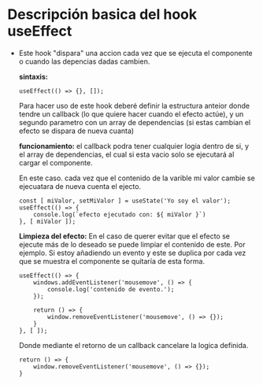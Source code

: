 # Descripción basica del hook **useEffect**

- Este hook "dispara" una accion cada vez que se ejecuta el componente o cuando las depencias dadas cambien.

    **sintaxis:**
    ````
    useEffect(() => {}, []);
    ````

    Para hacer uso de este hook deberé definir la estructura anteior donde tendre un callback (lo que quiere hacer cuando el efecto actúe), y un segundo parametro con un array de dependencias (si estas cambian el efecto se dispara de nueva cuanta)

    **funcionamiento:** el callback podra tener cualquier logia dentro de si, y el array de dependencias, el cual si esta vacio solo se ejecutará al cargar el componente.

    En este caso. cada vez que el contenido de la varible mi valor cambie se ejecuatara de nueva cuenta el ejecto.

    ````
    const [ miValor, setMiValor ] = useState('Yo soy el valor');
    useEffect(() => {
        console.log(`efecto ejecutado con: ${ miValor }`)
    }, [ miValor ]);
    ````  

    **Limpieza del efecto:** En el caso de querer evitar que el efecto se ejecute más de lo deseado se puede limpiar el contenido de este. Por ejemplo. Si estoy añadiendo un evento y este se duplica por cada vez que se muestra el componente se quitaría de esta forma.

    ````
    useEffect(() => {
        windows.addEventListener('mousemove', () => {
            console.log('contenido de evento.');
        });

        return () => {
            window.removeEventListener('mousemove', () => {});
        }
    }, [ ]);
    ````  
    Donde mediante el retorno de un callback cancelare la logica definida.
    ````  
    return () => {
        window.removeEventListener('mousemove', () => {});
    }
    ````  